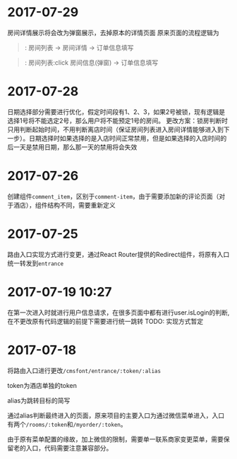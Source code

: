 # 2017-07-29
房间详情展示将会改为弹窗展示，去掉原本的详情页面
原来页面的流程逻辑为
> : 房间列表 -> 房间详情 -> 订单信息填写

>: 房间列表:click 房间信息(弹窗) -> 订单信息填写

# 2017-07-28
日期选择部分需要进行优化，假定时间段有1、2、3，如果2号被锁，现有逻辑是选择1号将不能选定2号，那么用户将不能预定1号的房间。
更改方案：锁房判断时只用判断起始时间，不用判断离店时间（保证房间列表进入房间详情能够进入到下一步）。日期选择时如果选择的是入店时间正常禁用，但是如果选择的入店时间的后一天是禁用日期，那么那一天的禁用将会失效

# 2017-07-26
创建组件`comment_item`，区别于`comment-item`，由于需要添加新的评论页面（对于酒店），组件结构不同，需要重新定义

# 2017-07-25
路由入口实现方式进行变更，通过React Router提供的Redirect组件，将原有入口统一转发到`entrance`

# 2017-07-19 10:27
在第一次进入时就进行用户信息请求，在很多页面中都有进行user.isLogin的判断,在不更改原有代码逻辑的前提下需要进行统一跳转
TODO: 实现方式暂定

# 2017-07-18
将路由入口进行更改`/cmsfont/entrance/:token/:alias`

token为酒店单独的token

alias为跳转目标的简写

通过alias判断最终进入的页面，原来项目的主要入口为通过微信菜单进入，入口有两个`/rooms/:token`和`/myorder/:token`。

由于原有菜单配置的缘故，加上微信的限制，需要单一联系商家变更菜单，需要保留老的入口，代码需要注意兼容部分。